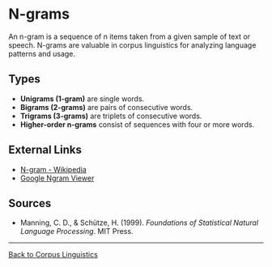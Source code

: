 # N-grams

An n-gram is a sequence of n items taken from a given sample of text or speech. N-grams are valuable in corpus linguistics for analyzing language patterns and usage.

## Types

- **Unigrams (1-gram)** are single words.
- **Bigrams (2-grams)** are pairs of consecutive words.
- **Trigrams (3-grams)** are triplets of consecutive words.
- **Higher-order n-grams** consist of sequences with four or more words.

## External Links

- [N-gram - Wikipedia](https://en.wikipedia.org/wiki/N-gram)
- [Google Ngram Viewer](https://books.google.com/ngrams)

## Sources

- Manning, C. D., & Schütze, H. (1999). *Foundations of Statistical Natural Language Processing*. MIT Press.

---

[Back to Corpus Linguistics](README.md)
